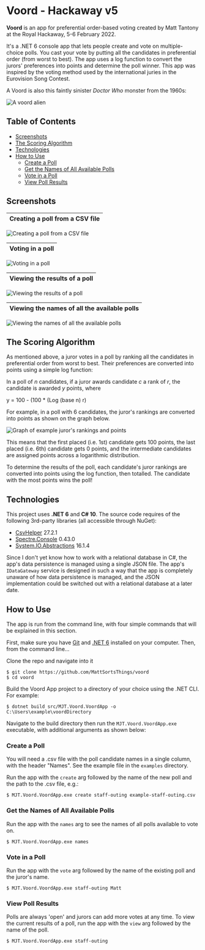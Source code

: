 # Voord - Hackaway v5

**Voord** is an app for preferential order-based voting created by Matt Tantony at the Royal Hackaway, 5-6 February 2022.

It's a .NET 6 console app that lets people create and vote on multiple-choice polls. You cast your vote by putting all the candidates in preferential order (from worst to best). The app uses a log function to convert the jurors' preferences into points and determine the poll winner. This app was inspired by the voting method used by the international juries in the Eurovision Song Contest.

A Voord is also this faintly sinister *Doctor Who* monster from the 1960s:

![A voord alien](images/voord-hero-image.jpg)

## Table of Contents
* [Screenshots](#screenshots)
* [The Scoring Algorithm](#the-scoring-algorithm)
* [Technologies](#technologies)
* [How to Use](#how-to-use)
  * [Create a Poll](#create-a-poll)
  * [Get the Names of All Available Polls](#get-the-names-of-all-available-polls)
  * [Vote in a Poll](#vote-in-a-poll)
  * [View Poll Results](#view-poll-results)

## Screenshots

| Creating a poll from a CSV file |
|:--------------------------------------------:|
![Creating a poll from a CSV file](/images/create.jpg)

| Voting in a poll |
|:--------------------------------------------:|
![Voting in a poll](/images/vote.jpg)

| Viewing the results of a poll |
|:--------------------------------------------:|
![Viewing the results of a poll](/images/view.jpg)

| Viewing the names of all the available polls |
|:--------------------------------------------:|
![Viewing the names of all the available polls ](/images/names.jpg)

## The Scoring Algorithm
As mentioned above, a juror votes in a poll by ranking all the candidates in preferential order from worst to best. Their preferences are converted into points using a simple log function:

In a poll of _n_ candidates, if a juror awards candidate _c_ a rank of _r_, the candidate is awarded _y_ points, where

y = 100 - (100 * (Log (base n) r)

For example, in a poll with 6 candidates, the juror's rankings are converted into points as shown on the graph below.

![Graph of example juror's rankings and points](images/ExampleJurorScoringFunction.jpg)

This means that the first placed (i.e. 1st) candidate gets 100 points, the last placed (i.e. 6th) candidate gets 0 points, and the intermediate candidates are assigned points across a logarithmic distribution.

To determine the results of the poll, each candidate's juror rankings are converted into points using the log function, then totalled. The candidate with the most points wins the poll!

## Technologies

This project uses **.NET 6** and **C# 10**. The source code requires of the following 3rd-party libraries (all accessible through NuGet):

 - [CsvHelper](https://joshclose.github.io/CsvHelper/) 27.2.1
 - [Spectre.Console](https://spectreconsole.net/) 0.43.0
 - [System.IO.Abstractions](https://www.nuget.org/packages/System.IO.Abstractions) 16.1.4

Since I don't yet know how to work with a relational database in C#, the app's data persistence is managed using a single JSON file. The app's `IDataGateway` service is designed in such a way that the app is completely unaware of how data persistence is managed, and the JSON implementation could be switched out with a relational database at a later date.

## How to Use

The app is run from the command line, with four simple commands that will be explained in this section.

First, make sure you have [Git](https://git-scm.com/) and [.NET 6](https://dotnet.microsoft.com/en-us/download) installed on your computer. Then, from the command line...


Clone the repo and navigate into it

    $ git clone https://github.com/MattSortsThings/voord
    $ cd voord

Build the Voord App project to a directory of your choice using the .NET CLI. For example:

    $ dotnet build src/MJT.Voord.VoordApp -o C:\Users\example\voordDirectory

Navigate to the build directory then run the `MJT.Voord.VoordApp.exe` executable, with additional arguments as shown below:

### Create a Poll

You will need a .csv file with the poll candidate names in a single column, with the header "Names". See the example file in the `examples` directory.

Run the app with the `create` arg followed by the name of the new poll and the path to the .csv file, e.g.:

    $ MJT.Voord.VoordApp.exe create staff-outing example-staff-outing.csv

### Get the Names of All Available Polls

Run the app with the `names` arg to see the names of all polls available to vote on.

    $ MJT.Voord.VoordApp.exe names

### Vote in a Poll

Run the app with the `vote` arg followed by the name of the existing poll and the juror's name.

    $ MJT.Voord.VoordApp.exe staff-outing Matt

### View Poll Results

Polls are always 'open' and jurors can add more votes at any time. To view the current results of a poll, run the app with the `view` arg followed by the name of the poll.

    $ MJT.Voord.VoordApp.exe staff-outing
